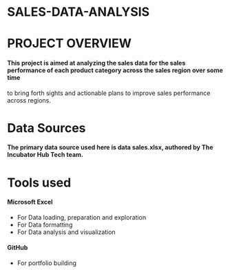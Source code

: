 # SALES-DATA-ANALYSIS


# PROJECT OVERVIEW
#### This project is aimed at analyzing the sales data for the sales performance of each product category across the sales region over some time
to bring forth sights and actionable plans to improve sales performance across regions.

# Data Sources
#### The primary data source used here is data sales.xlsx,  authored by The Incubator Hub Tech team.


# Tools used
#### Microsoft Excel
- For Data loading, preparation and exploration
- For Data formatting
- For Data analysis and visualization

#### GitHub
-  For portfolio building

 
